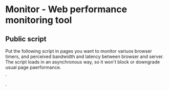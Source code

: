 # Monitor - Web performance monitoring tool

## Public script
Put the following script in pages you want to monitor variuos browser timers, and perceived bandwidth and latency between browser and server. The script loads in an asynchronous way, so it won't block or downgrade usual page paerformance.


`
<script>
(function (d, s) {
        var js = d.createElement(s),
                sc = d.getElementsByTagName(s)[0];

        js.src = "http://179.0.156.22/static/app/js/monitor.js";
        js.type = "text/javascript";
        sc.parentNode.insertBefore(js, sc);

        js.onload = js.onreadystatechange = function () {

            if(Math.random() > 1.0) {
                return;
            }

            BOOMR.init({
                BW: {
                    base_url: '<your/path/to/images/dir>',
                    cookie: 'BW',
                    cookie_exp: <cookie expiration in seconds>
                },
                RT: {
                    cookie: 'RT',
                    cookie_exp: <cookie expiration in seconds>
                }
            })
        };

    }(document, "script"));
    </script>`
